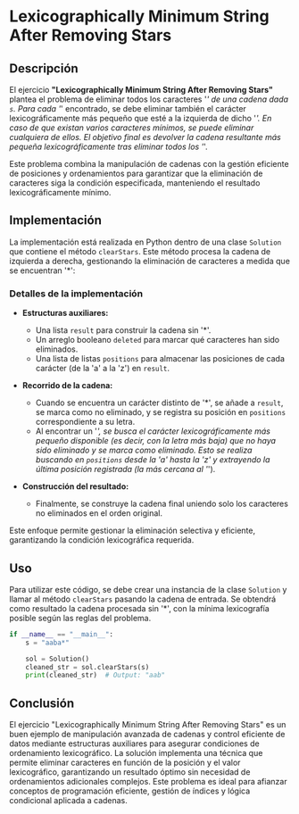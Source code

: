 # Lexicographically Minimum String After Removing Stars

## Descripción

El ejercicio **"Lexicographically Minimum String After Removing Stars"** plantea el problema de eliminar todos los caracteres '*' de una cadena dada `s`. Para cada '*' encontrado, se debe eliminar también el carácter lexicográficamente más pequeño que esté a la izquierda de dicho '*'. En caso de que existan varios caracteres mínimos, se puede eliminar cualquiera de ellos. El objetivo final es devolver la cadena resultante más pequeña lexicográficamente tras eliminar todos los '*'.

Este problema combina la manipulación de cadenas con la gestión eficiente de posiciones y ordenamientos para garantizar que la eliminación de caracteres siga la condición especificada, manteniendo el resultado lexicográficamente mínimo.

## Implementación

La implementación está realizada en Python dentro de una clase `Solution` que contiene el método `clearStars`. Este método procesa la cadena de izquierda a derecha, gestionando la eliminación de caracteres a medida que se encuentran '*':

### Detalles de la implementación

- **Estructuras auxiliares:**  
  - Una lista `result` para construir la cadena sin '*'.  
  - Un arreglo booleano `deleted` para marcar qué caracteres han sido eliminados.  
  - Una lista de listas `positions` para almacenar las posiciones de cada carácter (de la 'a' a la 'z') en `result`.  

- **Recorrido de la cadena:**  
  - Cuando se encuentra un carácter distinto de '*', se añade a `result`, se marca como no eliminado, y se registra su posición en `positions` correspondiente a su letra.  
  - Al encontrar un '*', se busca el carácter lexicográficamente más pequeño disponible (es decir, con la letra más baja) que no haya sido eliminado y se marca como eliminado. Esto se realiza buscando en `positions` desde la 'a' hasta la 'z' y extrayendo la última posición registrada (la más cercana al '*').  

- **Construcción del resultado:**  
  - Finalmente, se construye la cadena final uniendo solo los caracteres no eliminados en el orden original.

Este enfoque permite gestionar la eliminación selectiva y eficiente, garantizando la condición lexicográfica requerida.

## Uso

Para utilizar este código, se debe crear una instancia de la clase `Solution` y llamar al método `clearStars` pasando la cadena de entrada. Se obtendrá como resultado la cadena procesada sin '*', con la mínima lexicografía posible según las reglas del problema.

```python
if __name__ == "__main__":
    s = "aaba*"

    sol = Solution()
    cleaned_str = sol.clearStars(s)
    print(cleaned_str)  # Output: "aab"
```

## Conclusión

El ejercicio "Lexicographically Minimum String After Removing Stars" es un buen ejemplo de manipulación avanzada de cadenas y control eficiente de datos mediante estructuras auxiliares para asegurar condiciones de ordenamiento lexicográfico. La solución implementa una técnica que permite eliminar caracteres en función de la posición y el valor lexicográfico, garantizando un resultado óptimo sin necesidad de ordenamientos adicionales complejos. Este problema es ideal para afianzar conceptos de programación eficiente, gestión de índices y lógica condicional aplicada a cadenas.
